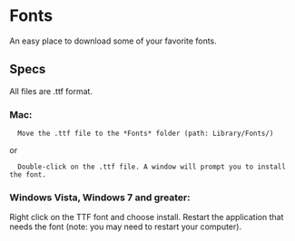 # Fonts
An easy place to download some of your favorite fonts.

## Specs
All files are .ttf format. 

### Mac:
```
  Move the .ttf file to the *Fonts* folder (path: Library/Fonts/)
```
  or
```
  Double-click on the .ttf file. A window will prompt you to install the font.
```

### Windows Vista, Windows 7 and greater:
  Right click on the TTF font and choose install.
  Restart the application that needs the font (note: you may need to restart your computer).

